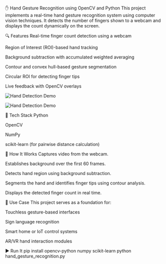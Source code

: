 ✋ Hand Gesture Recognition using OpenCV and Python
This project implements a real-time hand gesture recognition system using computer vision techniques. It detects the number of fingers shown to a webcam and displays the count dynamically on the screen.

🔍 Features
Real-time finger count detection using a webcam

Region of Interest (ROI)-based hand tracking

Background subtraction with accumulated weighted averaging

Contour and convex hull-based gesture segmentation

Circular ROI for detecting finger tips

Live feedback with OpenCV overlays

![Hand Detection Demo](Demo1.png)

![Hand Detection Demo](Demo2.png)


🧠 Tech Stack
Python

OpenCV

NumPy

scikit-learn (for pairwise distance calculation)

🚀 How It Works
Captures video from the webcam.

Establishes background over the first 60 frames.

Detects hand region using background subtraction.

Segments the hand and identifies finger tips using contour analysis.

Displays the detected finger count in real time.

🎯 Use Case
This project serves as a foundation for:

Touchless gesture-based interfaces

Sign language recognition

Smart home or IoT control systems

AR/VR hand interaction modules



▶️ Run It
pip install opencv-python numpy scikit-learn
python hand_gesture_recognition.py




